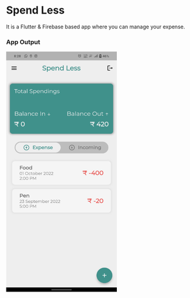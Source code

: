 # Spend Less
It is a Flutter & Firebase based app where you can manage your expense.

### App Output
<img src = "https://raw.githubusercontent.com/sushant102004/Spend-Less/master/Final%20Output.jpg" width = "300px" height = "650px">
